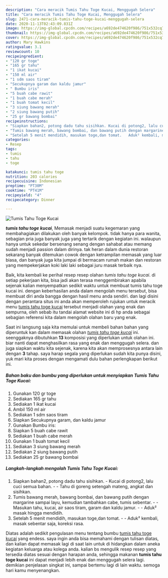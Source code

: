 ```yaml
---
description: "Cara meracik Tumis Tahu Toge Kucai, Menggugah Selera"
title: "Cara meracik Tumis Tahu Toge Kucai, Menggugah Selera"
slug: 2471-cara-meracik-tumis-tahu-toge-kucai-menggugah-selera
date: 2020-11-13T02:43:09.831Z
image: https://img-global.cpcdn.com/recipes/a692de474620f986/751x532cq70/tumis-tahu-toge-kucai-foto-resep-utama.jpg
thumbnail: https://img-global.cpcdn.com/recipes/a692de474620f986/751x532cq70/tumis-tahu-toge-kucai-foto-resep-utama.jpg
cover: https://img-global.cpcdn.com/recipes/a692de474620f986/751x532cq70/tumis-tahu-toge-kucai-foto-resep-utama.jpg
author: Mary Hawkins
ratingvalue: 3.1
reviewcount: 10
recipeingredient:
- "120 gr toge"
- "165 gr tahu"
- "1 ikat kucai"
- "150 ml air"
- "1 sdm saos tiram"
- "Secukupnya garam dan kaldu jamur"
- " Bumbu iris"
- "5 buah cabe rawit"
- "1 buah cabe merah"
- "1 buah tomat kecil"
- "3 siung bawang merah"
- "2 siung bawang putih"
- "25 gr bawang bombai"
recipeinstructions:
- "Siapkan bahan2, potong dadu tahu sisihkan. Kucai di potong2, lalu cuci semua bahan.  Tahu di goreng setengah mateng, angkat dan sisihkan."
- "Tumis bawang merah, bawang bombai, dan bawang putih dengan margarine sampai layu, kemudian tambahkan cabe, tumis sebentar.   Masukan tahu, kucai, air saos tiram, garam dan kaldu jamur.   Aduk² masak hingga mendidih."
- "Setelah 5 menit mendidih, masukan toge,dan tomat.   Aduk² kembali, masak sebentar saja, koreksi rasa."
categories:
- Resep
tags:
- tumis
- tahu
- toge

katakunci: tumis tahu toge 
nutrition: 203 calories
recipecuisine: Indonesian
preptime: "PT30M"
cooktime: "PT41M"
recipeyield: "4"
recipecategory: Dinner

---
```



![Tumis Tahu Toge Kucai](https://img-global.cpcdn.com/recipes/a692de474620f986/751x532cq70/tumis-tahu-toge-kucai-foto-resep-utama.jpg)

<b><i>tumis tahu toge kucai</i></b>, Memasak menjadi suatu kegemaran yang membahagiakan dilakukan oleh banyak kelompok. tidak hanya para wanita, sebagian pria juga banyak juga yang tertarik dengan kegiatan ini. walaupun hanya untuk sekedar bersenang senang dengan sahabat atau memang sudah menjadi passion dalam dirinya. tak heran dalam dunia restoran sekarang banyak ditemukan cowok dengan ketrampilan memasak yang luar biasa, dan banyak juga kita jumpai di bermacam rumah makan dan restoran yang mempekerjakan koki laki laki sebagai juru masak terbaik nya.

Baik, kita kembali ke perihal resep resep olahan <i>tumis tahu toge kucai</i>. di setiap pekerjaan kita, bisa jadi akan terasa menggembirakan apabila sejenak kalian menyempatkan sedikit waktu untuk membuat tumis tahu toge kucai ini. dengan keberhasilan anda dalam mengolah menu tersebut, bisa membuat diri anda bangga dengan hasil menu anda sendiri. dan lagi disini dengan perantara situs ini anda akan memperoleh rujukan untuk meracik menu <u>tumis tahu toge kucai</u> tersebut menjadi olahan yang enak dan sempurna, oleh sebab itu tandai alamat website ini di hp anda sebagai sebagian referensi kita dalam mengolah olahan baru yang enak.




Saat ini langsung saja kita memulai untuk membeli bahan bahan yang diperuntuk kan dalam memasak olahan <u><i>tumis tahu toge kucai</i></u> ini. seenggaknya dibutuhkan <b>13</b> komposisi yang diperlukan untuk olahan ini. biar nanti dapat menghasilkan rasa yang enak dan menggugah selera. dan juga siapkan waktu kita sejenak, karena kita akan memprosesnya antara lain dengan <b>3</b> tahap. saya harap segala yang diperlukan sudah kita punya disini, yuk mari kita proses dengan mengamati dulu bahan perlengkapan berikut ini.

<!--inarticleads1-->

##### Bahan baku dan bumbu yang diperlukan untuk menyiapkan Tumis Tahu Toge Kucai:

1. Gunakan 120 gr toge
1. Sediakan 165 gr tahu
1. Sediakan 1 ikat kucai
1. Ambil 150 ml air
1. Sediakan 1 sdm saos tiram
1. Siapkan Secukupnya garam, dan kaldu jamur
1. Gunakan  Bumbu iris:
1. Siapkan 5 buah cabe rawit
1. Sediakan 1 buah cabe merah
1. Gunakan 1 buah tomat kecil
1. Sediakan 3 siung bawang merah
1. Sediakan 2 siung bawang putih
1. Sediakan 25 gr bawang bombai




<!--inarticleads2-->

##### Langkah-langkah mengolah Tumis Tahu Toge Kucai:

1. Siapkan bahan2, potong dadu tahu sisihkan. - Kucai di potong2, lalu cuci semua bahan. -  - Tahu di goreng setengah mateng, angkat dan sisihkan.
1. Tumis bawang merah, bawang bombai, dan bawang putih dengan margarine sampai layu, kemudian tambahkan cabe, tumis sebentar.  -  - Masukan tahu, kucai, air saos tiram, garam dan kaldu jamur.  -  - Aduk² masak hingga mendidih.
1. Setelah 5 menit mendidih, masukan toge,dan tomat.  -  - Aduk² kembali, masak sebentar saja, koreksi rasa.




Diatas adalah sedikit pengulasan menu tentang bumbu <u>tumis tahu toge kucai</u> yang endess. saya ingin anda bisa memahami dengan tulisan diatas, dan kalian dapat memasak lagi di saat lain untuk di hidangkan dalam aneka kegiatan keluarga atau kolega anda. kalian bs mengulik resep resep yang tersedia diatas sesuai dengan harapan anda, sehingga makanan <b>tumis tahu toge kucai</b> ini dapat menjadi lebih enak dan menggugah selera lagi. demikian penjelasan singkat ini, sampai bertemu lagi di lain waktu. semoga hari kamu menyenangkan.
